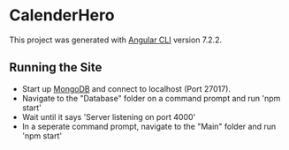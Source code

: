 # CalenderHero

This project was generated with [Angular CLI](https://github.com/angular/angular-cli) version 7.2.2.

## Running the Site

 - Start up [MongoDB](https://www.mongodb.com/download-center/compass?jmp=hero) and connect to localhost (Port 27017).
 - Navigate to the "Database" folder on a command prompt and run 'npm start'
 - Wait until it says 'Server listening on port 4000'
 - In a seperate command prompt, navigate to the "Main" folder and run 'npm start'
